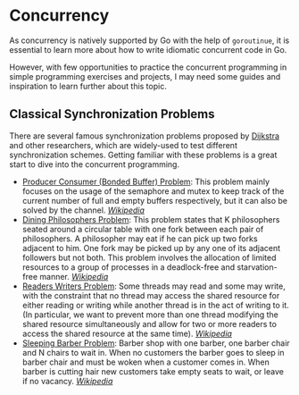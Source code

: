 # Concurrency

As concurrency is natively supported by Go with the help of `goroutinue`, it is essential to learn more about how to write idiomatic concurrent code in Go.

However, with few opportunities to practice the concurrent programming in simple programming exercises and projects, I may need some guides and inspiration to learn further about this topic.

## Classical Synchronization Problems

There are several famous synchronization problems proposed by [Dijkstra](https://en.wikipedia.org/wiki/Edsger_W._Dijkstra) and other researchers, which are widely-used to test different synchronization schemes.
Getting familiar with these problems is a great start to dive into the concurrent programming.

- [Producer Consumer (Bonded Buffer) Problem](producer-consumer): This problem mainly focuses on the usage of the semaphore and mutex to keep track of the current number of full and empty buffers respectively, but it can also be solved by the channel. [*Wikipedia*](https://en.wikipedia.org/wiki/Producer%E2%80%93consumer_problem#See_also)
- [Dining Philosophers Problem](dining-philosophers): This problem states that K philosophers seated around a circular table with one fork between each pair of philosophers. 
  A philosopher may eat if he can pick up two forks adjacent to him. 
  One fork may be picked up by any one of its adjacent followers but not both.
  This problem involves the allocation of limited resources to a group of processes in a deadlock-free and starvation-free manner. [*Wikipedia*](https://en.wikipedia.org/wiki/Dining_philosophers_problem)
- [Readers Writers Problem](readers-writers): Some threads may read and some may write, with the constraint that no thread may access the shared resource for either reading or writing while another thread is in the act of writing to it. 
  (In particular, we want to prevent more than one thread modifying the shared resource simultaneously and allow for two or more readers to access the shared resource at the same time). [*Wikipedia*](https://en.wikipedia.org/wiki/Readers%E2%80%93writers_problem)
- [Sleeping Barber Problem](sleeping-barber): Barber shop with one barber, one barber chair and N chairs to wait in. 
  When no customers the barber goes to sleep in barber chair and must be woken when a customer comes in. 
  When barber is cutting hair new customers take empty seats to wait, or leave if no vacancy. [*Wikipedia*](https://en.wikipedia.org/wiki/Sleeping_barber_problem)
